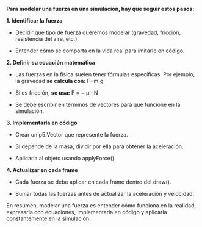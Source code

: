 **Para modelar una fuerza en una simulación, hay que seguir estos pasos:**

**1. Identificar la fuerza**

  - Decidir qué tipo de fuerza queremos modelar (gravedad, fricción, resistencia del aire, etc.).
  
  - Entender cómo se comporta en la vida real para imitarlo en código.
    
**2. Definir su ecuación matemática**

  - Las fuerzas en la física suelen tener fórmulas específicas. Por ejemplo, la gravedad **se calcula con:** F=m⋅g

  - Si es fricción, **se usa:** F = − μ ⋅ N    

  - Se debe escribir en términos de vectores para que funcione en la simulación.

**3. Implementarla en código**

  - Crear un p5.Vector que represente la fuerza.
    
  - Si depende de la masa, dividir por ella para obtener la aceleración.

  - Aplicarla al objeto usando applyForce().

**4. Actualizar en cada frame**

  - Cada fuerza se debe aplicar en cada frame dentro del draw().

  - Sumar todas las fuerzas antes de actualizar la aceleración y velocidad.
    
En resumen, modelar una fuerza es entender cómo funciona en la realidad, expresarla con ecuaciones, implementarla en código y aplicarla constantemente en la simulación.
